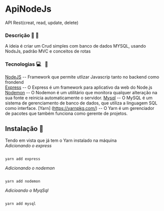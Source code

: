 # ApiNodeJs
API Rest(creat, read, update, delete)
### Descrição :memo: :page_facing_up:
A ideia é criar um Crud simples com banco de dados MYSQL, usando NodsJs, padrão MVC e conceitos de rotas

### Tecnologias 💻   &nbsp; :iphone: <br>

[NodeJS](https://nodejs.org/en/) -- Framework que permite utlizar Javascrip tanto no backend como frondend <br>
[Express](https://expressjs.com/pt-br/) -- O Express é um framework para aplicativo da web do Node.js <br>
[Nodemon](https://nodemon.io/) -- O Nodemon é um utilitário que monitora qualquer alteração na sua fonte e reinicia automaticamente o servidor.
[Mysql](https://www.mysql.com/) -- O MySQL é um sistema de gerenciamento de banco de dados, que utiliza a linguagem SQL como interface.
[Yarn] (https://yarnpkg.com/) -- O Yarn é um gerenciador de pacotes que também funciona como gerente de projetos.


## Instalação :wrench:
Tendo em vista que já tem o Yarn instalado na máquina<br>
*Adicionando o express*
```

yarn add express

```
*Adicionando o nodemon*
```

yarn add nodemon

```
*Adicioando o MyqSql*
```

yarn add mysql

```
